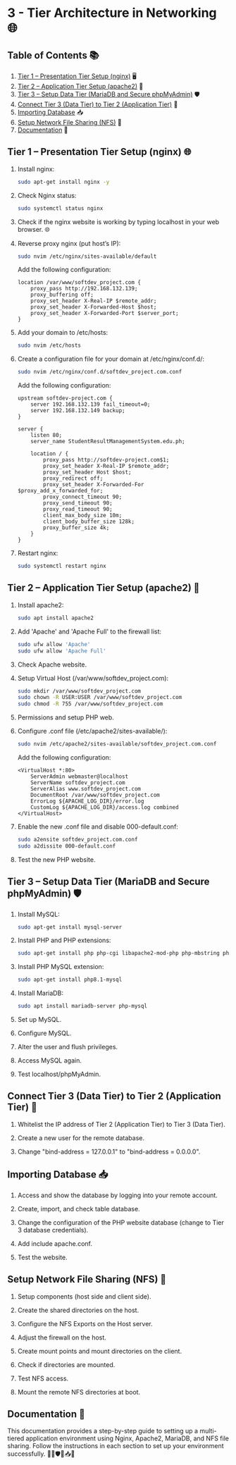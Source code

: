 # 3 - Tier Architecture in Networking 🌐
 
## Table of Contents 📚
1. [Tier 1 – Presentation Tier Setup (nginx)](#tier-1--presentation-tier-setup-nginx) 🖥️
2. [Tier 2 – Application Tier Setup (apache2)](#tier-2--application-tier-setup-apache2) 🚀
3. [Tier 3 – Setup Data Tier (MariaDB and Secure phpMyAdmin)](#tier-3--setup-data-tier-mariadb-and-secure-phpmyadmin) 🛡️
4. [Connect Tier 3 (Data Tier) to Tier 2 (Application Tier)](#connect-tier-3-data-tier-to-tier-2-application-tier) 🔗
5. [Importing Database](#importing-database) 📥
6. [Setup Network File Sharing (NFS)](#setup-network-file-sharing-nfs) 📂
7. [Documentation](#documentation) 📖

## Tier 1 – Presentation Tier Setup (nginx) 🌐

1. Install nginx:
   ```bash
   sudo apt-get install nginx -y
   ```

2. Check Nginx status:
   ```bash
   sudo systemctl status nginx
   ```

3. Check if the nginx website is working by typing localhost in your web browser. 🌐

4. Reverse proxy nginx (put host’s IP):
   ```bash
   sudo nvim /etc/nginx/sites-available/default
   ```
   Add the following configuration:
   ```nginx
   location /var/www/softdev_project.com {
       proxy_pass http://192.168.132.139;
       proxy_buffering off;
       proxy_set_header X-Real-IP $remote_addr;
       proxy_set_header X-Forwarded-Host $host;
       proxy_set_header X-Forwarded-Port $server_port;
   }
   ```

5. Add your domain to /etc/hosts:
   ```bash
   sudo nvim /etc/hosts
   ```

6. Create a configuration file for your domain at /etc/nginx/conf.d/:
   ```bash
   sudo nvim /etc/nginx/conf.d/softdev_project.com.conf
   ```
   Add the following configuration:
   ```nginx
   upstream softdev-project.com {
       server 192.168.132.139 fail_timeout=0;
       server 192.168.132.149 backup;
   }

   server {
       listen 80;
       server_name StudentResultManagementSystem.edu.ph;

       location / {
           proxy_pass http://softdev-project.com$1;
           proxy_set_header X-Real-IP $remote_addr;
           proxy_set_header Host $host;
           proxy_redirect off;
           proxy_set_header X-Forwarded-For $proxy_add_x_forwarded_for;
           proxy_connect_timeout 90;
           proxy_send_timeout 90;
           proxy_read_timeout 90;
           client_max_body_size 10m;
           client_body_buffer_size 128k;
           proxy_buffer_size 4k;
       }
   }
   ```

7. Restart nginx:
   ```bash
   sudo systemctl restart nginx
   ```

## Tier 2 – Application Tier Setup (apache2) 🚀

1. Install apache2:
   ```bash
   sudo apt install apache2
   ```

2. Add 'Apache' and 'Apache Full' to the firewall list:
   ```bash
   sudo ufw allow 'Apache'
   sudo ufw allow 'Apache Full'
   ```

3. Check Apache website.

4. Setup Virtual Host (/var/www/softdev_project.com):
   ```bash
   sudo mkdir /var/www/softdev_project.com
   sudo chown -R USER:USER /var/www/softdev_project.com
   sudo chmod -R 755 /var/www/softdev_project.com
   ```

5. Permissions and setup PHP web.

6. Configure .conf file (/etc/apache2/sites-available/):
   ```bash
   sudo nvim /etc/apache2/sites-available/softdev_project.com.conf
   ```
   Add the following configuration:
   ```apacheconf
   <VirtualHost *:80>
       ServerAdmin webmaster@localhost
       ServerName softdev_project.com
       ServerAlias www.softdev_project.com
       DocumentRoot /var/www/softdev_project.com
       ErrorLog ${APACHE_LOG_DIR}/error.log
       CustomLog ${APACHE_LOG_DIR}/access.log combined
   </VirtualHost>
   ```

7. Enable the new .conf file and disable 000-default.conf:
   ```bash
   sudo a2ensite softdev_project.com.conf
   sudo a2dissite 000-default.conf
   ```

8. Test the new PHP website.

## Tier 3 – Setup Data Tier (MariaDB and Secure phpMyAdmin) 🛡️

1. Install MySQL:
   ```bash
   sudo apt-get install mysql-server
   ```

2. Install PHP and PHP extensions:
   ```bash
   sudo apt-get install php php-cgi libapache2-mod-php php-mbstring php-all-dev
   ```

3. Install PHP MySQL extension:
   ```bash
   sudo apt-get install php8.1-mysql
   ```

4. Install MariaDB:
   ```bash
   sudo apt install mariadb-server php-mysql
   ```

5. Set up MySQL.

6. Configure MySQL.

7. Alter the user and flush privileges.

8. Access MySQL again.

9. Test localhost/phpMyAdmin.

## Connect Tier 3 (Data Tier) to Tier 2 (Application Tier) 🔗

1. Whitelist the IP address of Tier 2 (Application Tier) to Tier 3 (Data Tier).

2. Create a new user for the remote database.

3. Change "bind-address = 127.0.0.1" to "bind-address = 0.0.0.0".

## Importing Database 📥

1. Access and show the database by logging into your remote account.

2. Create, import, and check table database.

3. Change the configuration of the PHP website database (change to Tier 3 database credentials).

4. Add include apache.conf.

5. Test the website.

## Setup Network File Sharing (NFS) 📂

1. Setup components (host side and client side).

2. Create the shared directories on the host.

3. Configure the NFS Exports on the Host server.

4. Adjust the firewall on the host.

5. Create mount points and mount directories on the client.

6. Check if directories are mounted.

7. Test NFS access.

8. Mount the remote NFS directories at boot.

## Documentation 📖

This documentation provides a step-by-step guide to setting up a multi-tiered application environment using Nginx, Apache2, MariaDB, and NFS file sharing. Follow the instructions in each section to set up your environment successfully. 🚀🌐🛡️🔗📥📂
